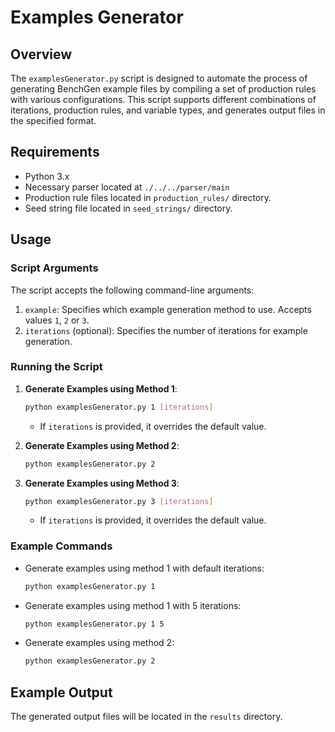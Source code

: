 # Examples Generator

## Overview

The `examplesGenerator.py` script is designed to automate the process of generating BenchGen example files by compiling a set of production rules with various configurations. This script supports different combinations of iterations, production rules, and variable types, and generates output files in the specified format.

## Requirements

-   Python 3.x
-   Necessary parser located at `./../../parser/main`
-   Production rule files located in `production_rules/` directory.
-   Seed string file located in `seed_strings/` directory.

## Usage

### Script Arguments

The script accepts the following command-line arguments:

1. `example`: Specifies which example generation method to use. Accepts values `1`, `2` or `3`.
2. `iterations` (optional): Specifies the number of iterations for example generation.

### Running the Script

1. **Generate Examples using Method 1**:

    ```bash
    python examplesGenerator.py 1 [iterations]
    ```

    - If `iterations` is provided, it overrides the default value.

2. **Generate Examples using Method 2**:

    ```bash
    python examplesGenerator.py 2
    ```

3. **Generate Examples using Method 3**:

    ```bash
    python examplesGenerator.py 3 [iterations]
    ```

    - If `iterations` is provided, it overrides the default value.

### Example Commands

-   Generate examples using method 1 with default iterations:

    ```bash
    python examplesGenerator.py 1
    ```

-   Generate examples using method 1 with 5 iterations:

    ```bash
    python examplesGenerator.py 1 5
    ```

-   Generate examples using method 2:
    ```bash
    python examplesGenerator.py 2
    ```

## Example Output

The generated output files will be located in the `results` directory.
